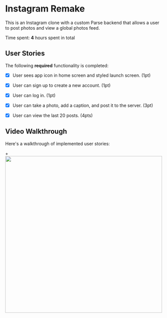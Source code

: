 # Instagram Remake
This is an Instagram clone with a custom Parse backend that allows a user to post photos and view a global photos feed.

Time spent: **4** hours spent in total

## User Stories

The following **required** functionality is completed:

- [x] User sees app icon in home screen and styled launch screen. (1pt)
- [x] User can sign up to create a new account. (1pt)
- [x] User can log in. (1pt)
- [x] User can take a photo, add a caption, and post it to the server. (3pt)
- [x] User can view the last 20 posts. (4pts)



## Video Walkthrough

Here's a walkthrough of implemented user stories:

+<img src="https://github.com/Matt-8A/Instagram-Remake/blob/main/instagramre.gif?raw=true" width="500px">
